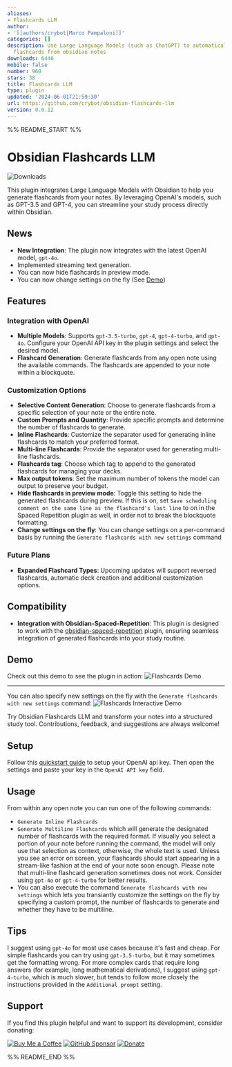 ```yaml
---
aliases:
- Flashcards LLM
author:
- '[[authors/crybot|Marco Pampaloni]]'
categories: []
description: Use Large Language Models (such as ChatGPT) to automatically generate
  flashcards from obsidian notes
downloads: 6440
mobile: false
number: 960
stars: 38
title: Flashcards LLM
type: plugin
updated: '2024-06-01T21:59:30'
url: https://github.com/crybot/obsidian-flashcards-llm
version: 0.0.12
---
```


%% README_START %%

# Obsidian Flashcards LLM
![Downloads](https://img.shields.io/github/downloads/crybot/obsidian-flashcards-llm/total?style=for-the-badge)

This plugin integrates Large Language Models with Obsidian to help you generate flashcards from your notes. By leveraging OpenAI's models, such as GPT-3.5 and GPT-4, you can streamline your study process directly within Obsidian.

## News
- **New Integration**: The plugin now integrates with the latest OpenAI model, `gpt-4o`.
- Implemented streaming text generation.
- You can now hide flashcards in preview mode.
- You can now change settings on the fly (See [Demo](#demo))

## Features

### Integration with OpenAI
- **Multiple Models**: Supports `gpt-3.5-turbo`, `gpt-4`, `gpt-4-turbo`, and `gpt-4o`. Configure your OpenAI API key in the plugin settings and select the desired model.
- **Flashcard Generation**: Generate flashcards from any open note using the available commands. The flashcards are appended to your note within a blockquote.

### Customization Options
- **Selective Content Generation**: Choose to generate flashcards from a specific selection of your note or the entire note.
- **Custom Prompts and Quantity**: Provide specific prompts and determine the number of flashcards to generate.
- **Inline Flashcards**: Customize the separator used for generating inline flashcards to match your preferred format.
- **Multi-line Flashcards**: Provide the separator used for generating multi-line flashcards.
- **Flashcards tag**: Choose which tag to append to the generated flashcards for managing your decks.
- **Max output tokens**: Set the maximum number of tokens the model can output to preserve your budget.
- **Hide flashcards in preview mode**: Toggle this setting to hide the generated flashcards during preview.
	If this is on, set `Save scheduling comment on the same line as the flashcard's last line` to on in
	the Spaced Repetition plugin as well, in order not to break the blockquote formatting.
- **Change settings on the fly**: You can change settings on a per-command basis by running the `Generate flashcards with new settings` command

### Future Plans
- **Expanded Flashcard Types**: Upcoming updates will support reversed flashcards, automatic deck creation and additional customization options.

## Compatibility
- **Integration with Obsidian-Spaced-Repetition**: This plugin is designed to work with the [obsidian-spaced-repetition](https://github.com/st3v3nmw/obsidian-spaced-repetition) plugin, ensuring seamless integration of generated flashcards into your study routine.

## Demo
Check out this demo to see the plugin in action:
![Flashcards Demo](https://github.com/crybot/obsidian-flashcards-llm/blob/master/docs/flashcards.gif)

---

You can also specify new settings on the fly with the `Generate flashcards with new settings` command:
![Flashcards Interactive Demo](https://github.com/crybot/obsidian-flashcards-llm/blob/master/docs/flashcards-interactive.gif)

Try Obsidian Flashcards LLM and transform your notes into a structured study tool. Contributions, feedback, and suggestions are always welcome!

## Setup
Follow this [quickstart guide](https://platform.openai.com/docs/quickstart) to setup your OpenAI api key.
Then open the settings and paste your key in the `OpenAI API key` field.

## Usage
From within any open note you can run one of the following commands:
- `Generate Inline Flashcards`
- `Generate Multiline Flashcards`
which will generate the designated number of flashcards with the required format.
If visually you select a portion of your note before running the command, the
model will only use that selection as context, otherwise, the whole text is used.
Unless you see an error on screen, your flashcards should start appearing in a stream-like fashion
at the end of your note soon enough.
Please note that multi-line flashcard generation sometimes does not work. Consider
using `gpt-4o` or `gpt-4-turbo` for better results.
- You can also execute the command `Generate flashcards with new settings` which lets
you transiantly customize the settings on the fly by specifying a custom prompt,
the number of flashcards to generate and whether they have to be multiline.


## Tips
I suggest using `gpt-4o` for most use cases because it's fast and cheap. For
simple flashcards you can try using `gpt-3.5-turbo`, but it may sometimes get the formatting wrong.
For more complex cards that require long answers (for example, long mathematical derivations),
I suggest using `gpt-4-turbo`, which is much slower, but tends to follow more closely
the instructions provided in the `Additional prompt` setting.


## Support
If you find this plugin helpful and want to support its development, consider donating:

[![Buy Me a Coffee](https://img.shields.io/badge/Buy%20Me%20a%20Coffee-FFDD00?style=for-the-badge&logo=buy-me-a-coffee&logoColor=black)](https://bmc.link/crybot)
[![GitHub Sponsor](https://img.shields.io/badge/GitHub%20Sponsor-171515?style=for-the-badge&logo=github&logoColor=white)](https://github.com/sponsors/crybot)
[![Donate](https://img.shields.io/badge/Donate-PayPal-blue.svg)](https://paypal.me/crybot?country.x=IT&locale.x=it_IT)


%% README_END %%